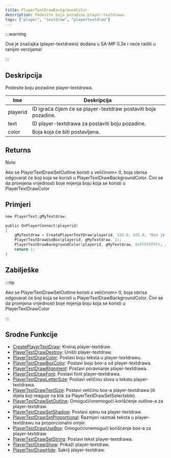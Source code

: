 ```yaml
---
title: PlayerTextDrawBackgroundColor
description: Podesite boju pozadine player-textdrawa.
tags: ["player", "textdraw", "playertextdraw"]
---
```


:::warning

Ova je značajka (player-textdraws) dodana u SA-MP 0.3e i neće raditi u ranijim verzijama!

:::

## Deskripcija

Podesite boju pozadine player-textdrawa.

| Ime      | Deskripcija                                                    |
| -------- | -------------------------------------------------------------- |
| playerid | ID igrača čijem će se player-textdraw postaviti boja pozadine. |
| text     | ID player-textdrawa za postaviti boju pozadine.                |
| color    | Boja koja će biti postavljena.                                 |

## Returns

Note

Ako se PlayerTextDrawSetOutline koristi s veličinom> 0, boja obrisa odgovarat će boji koja se koristi u PlayerTextDrawBackgroundColor. Čini se da promjena vrijednosti boje mijenja boju koja se koristi u PlayerTextDrawColor

## Primjeri

```c
new PlayerText:gMyTextdraw;

public OnPlayerConnect(playerid)
{
    gMyTextdraw = CreatePlayerTextDraw(playerid, 320.0, 425.0, "Ovo je primjer textdrawa");
    PlayerTextDrawUseBox(playerid, gMyTextdraw, 1);
    PlayerTextDrawBackgroundColor(playerid, gMyTextdraw, 0xFFFFFFFF); // Postavi mu boju pozadine na bijelu
    return 1;
}
```

## Zabilješke

:::tip

Ako se PlayerTextDrawSetOutline koristi s veličinom> 0, boja obrisa odgovarat će boji koja se koristi u PlayerTextDrawBackgroundColor. Čini se da promjena vrijednosti boje mijenja boju koja se koristi u PlayerTextDrawColor

:::

## Srodne Funkcije

- [CreatePlayerTextDraw](CreatePlayerTextDraw): Kreiraj player-textdraw.
- [PlayerTextDrawDestroy](PlayerTextDrawDestroy): Uništi player-textdraw.
- [PlayerTextDrawColor](PlayerTextDrawColor): Postavi boju teksta u player-textdrawu.
- [PlayerTextDrawBoxColor](PlayerTextDrawBoxColor): Postavi boju box-a od player-textdrawa.
- [PlayerTextDrawAlignment](PlayerTextDrawAlignment): Postavi poravnanje player-textdrawa.
- [PlayerTextDrawFont](PlayerTextDrawFont): Postavi font player-textdrawa.
- [PlayerTextDrawLetterSize](PlayerTextDrawLetterSize): Postavi veličinu slova u tekstu player-textdrawa.
- [PlayerTextDrawTextSize](PlayerTextDrawTextSize): Postavi veličinu box-a player-textdrawa (ili dijela koji reaguje na klik za PlayerTextDrawSetSelectable).
- [PlayerTextDrawSetOutline](PlayerTextDrawSetOutline): Omogući/onemogući korišćenje outline-a za player-textdraw.
- [PlayerTextDrawSetShadow](PlayerTextDrawSetShadow): Postavi sjenu na player-textdraw.
- [PlayerTextDrawSetProportional](PlayerTextDrawSetProportional): Razmjeri razmak teksta u player-textdrawu na proporcionalni omjer.
- [PlayerTextDrawUseBox](PlayerTextDrawUseBox): Omogući/onemogući korišćenje box-a za player-textdraw.
- [PlayerTextDrawSetString](PlayerTextDrawSetString): Postavi tekst player-textdrawa.
- [PlayerTextDrawShow](PlayerTextDrawShow): Prikaži player-textdraw.
- [PlayerTextDrawHide](PlayerTextDrawHide): Sakrij player-textdraw.
